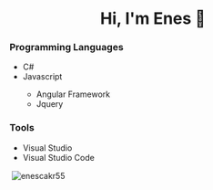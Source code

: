 <h1 align="center">Hi, I'm Enes 👋 </h1>

<h3 align="left">Programming Languages</h3>
<ul>
  <li>C#</li>
  <li>Javascript</li>
  <ul>
    <li>Angular Framework</li>
    <li>Jquery</li>
  </ul>
</ul>

<h3 align="left">Tools</h3>
<ul>
  <li>Visual Studio</li>
  <li>Visual Studio Code</li>
</ul>
<p>&nbsp;<img align="center" src="https://github-readme-stats.vercel.app/api?username=enescakr55&show_icons=true&locale=en" alt="enescakr55" /></p>

<!--
**enescakr55/enescakr55** is a ✨ _special_ ✨ repository because its `README.md` (this file) appears on your GitHub profile.

Here are some ideas to get you started:

- 🔭 I’m currently working on ...
- 🌱 I’m currently learning ...
- 👯 I’m looking to collaborate on ...
- 🤔 I’m looking for help with ...
- 💬 Ask me about ...
- 📫 How to reach me: ...
- 😄 Pronouns: ...
- ⚡ Fun fact: ...
-->
